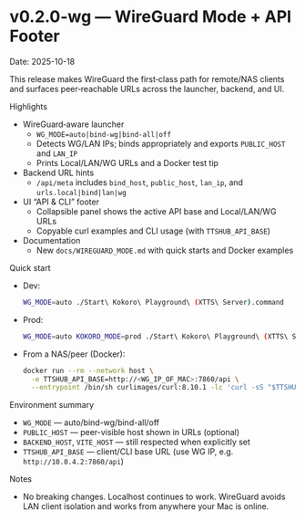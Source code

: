 # v0.2.0-wg — WireGuard Mode + API Footer

Date: 2025-10-18

This release makes WireGuard the first‑class path for remote/NAS clients and surfaces peer‑reachable URLs across the launcher, backend, and UI.

Highlights
- WireGuard‑aware launcher
  - `WG_MODE=auto|bind-wg|bind-all|off`
  - Detects WG/LAN IPs; binds appropriately and exports `PUBLIC_HOST` and `LAN_IP`
  - Prints Local/LAN/WG URLs and a Docker test tip
- Backend URL hints
  - `/api/meta` includes `bind_host`, `public_host`, `lan_ip`, and `urls.local|bind|lan|wg`
- UI “API & CLI” footer
  - Collapsible panel shows the active API base and Local/LAN/WG URLs
  - Copyable curl examples and CLI usage (with `TTSHUB_API_BASE`)
- Documentation
  - New `docs/WIREGUARD_MODE.md` with quick starts and Docker examples

Quick start
- Dev:
  ```sh
  WG_MODE=auto ./Start\ Kokoro\ Playground\ (XTTS\ Server).command
  ```
- Prod:
  ```sh
  WG_MODE=auto KOKORO_MODE=prod ./Start\ Kokoro\ Playground\ (XTTS\ Server).command
  ```
- From a NAS/peer (Docker):
  ```sh
  docker run --rm --network host \
    -e TTSHUB_API_BASE=http://<WG_IP_OF_MAC>:7860/api \
    --entrypoint /bin/sh curlimages/curl:8.10.1 -lc 'curl -sS "$TTSHUB_API_BASE/meta"'
  ```

Environment summary
- `WG_MODE` — auto/bind-wg/bind-all/off
- `PUBLIC_HOST` — peer-visible host shown in URLs (optional)
- `BACKEND_HOST`, `VITE_HOST` — still respected when explicitly set
- `TTSHUB_API_BASE` — client/CLI base URL (use WG IP, e.g. `http://10.0.4.2:7860/api`)

Notes
- No breaking changes. Localhost continues to work. WireGuard avoids LAN client isolation and works from anywhere your Mac is online.

